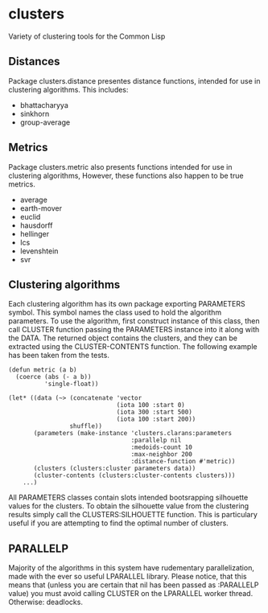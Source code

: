 # clusters
Variety of clustering tools for the Common Lisp

## Distances
Package clusters.distance presentes distance functions, intended for use in clustering algorithms. This includes:
* bhattacharyya
* sinkhorn
* group-average

## Metrics
Package clusters.metric also presents functions intended for use in clustering algorithms, However, these functions also happen to be true metrics.
* average
* earth-mover
* euclid
* hausdorff
* hellinger
* lcs
* levenshtein
* svr

## Clustering algorithms
Each clustering algorithm has its own package exporting PARAMETERS symbol. This symbol names the class used to hold the algorithm parameters. To use the algorithm, first construct instance of this class, then call CLUSTER function passing the PARAMETERS instance into it along with the DATA. The returned object contains the clusters, and they can be extracted using the CLUSTER-CONTENTS function. The following example has been taken from the tests.

```
(defun metric (a b)
  (coerce (abs (- a b))
          'single-float))

(let* ((data (~> (concatenate 'vector
                              (iota 100 :start 0)
                              (iota 300 :start 500)
                              (iota 100 :start 200))
                 shuffle))
       (parameters (make-instance 'clusters.clarans:parameters
                                  :parallelp nil
                                  :medoids-count 10
                                  :max-neighbor 200
                                  :distance-function #'metric))
       (clusters (clusters:cluster parameters data))
       (cluster-contents (clusters:cluster-contents clusters)))
    ...)
```

All PARAMETERS classes contain slots intended bootsrapping silhouette values for the clusters. To obtain the silhouette value from the clustering results simply call the CLUSTERS:SILHOUETTE function. This is particulary useful if you are attempting to find the optimal number of clusters.

## PARALLELP
Majority of the algorithms in this system have rudementary parallelization, made with the ever so useful LPARALLEL library. Please notice, that this means that (unless you are certain that nil has been passed as :PARALLELP value) you must avoid calling CLUSTER on the LPARALLEL worker thread. Otherwise: deadlocks.
